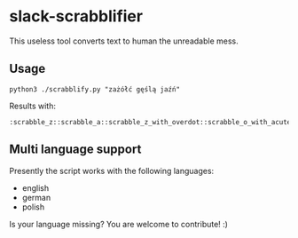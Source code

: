 # slack-scrabblifier

This useless tool converts text to human the unreadable mess.

## Usage

```
python3 ./scrabblify.py "zażółć gęślą jaźń"
```

Results with:

```
:scrabble_z::scrabble_a::scrabble_z_with_overdot::scrabble_o_with_acute::scrabble_l_with_stroke::scrabble_c_with_acute::scrabble_blank::scrabble_g::scrabble_e_with_ogonek::scrabble_s_with_acute::scrabble_l::scrabble_a_with_ogonek::scrabble_blank::scrabble_j::scrabble_a::scrabble_z_with_acute::scrabble_n_with_acute:
```

## Multi language support 

Presently the script works with the following languages:
- english
- german
- polish

Is your language missing? You are welcome to contribute! :)

